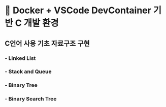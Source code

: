 # 📘 Docker + VSCode DevContainer 기반 C 개발 환경 

## C언어 사용 기초 자료구조 구현

### - Linked List

### - Stack and Queue

### - Binary Tree

### - Binary Search Tree



